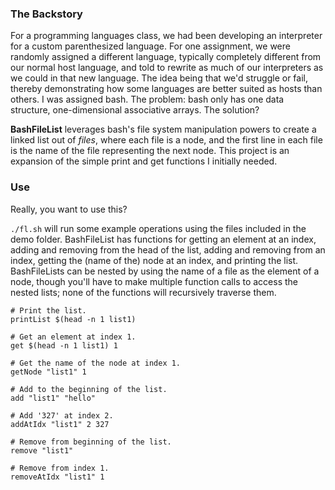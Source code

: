 ### The Backstory ###
For a programming languages class, we had been developing an interpreter for a
custom parenthesized language. For one assignment, we were randomly assigned a
different language, typically completely different from our normal host
language, and told to rewrite as much of our interpreters as we could in that
new language. The idea being that we'd struggle or fail, thereby demonstrating
how some languages are better suited as hosts than others. I was assigned bash.
The problem: bash only has one data structure, one-dimensional associative
arrays. The solution?



**BashFileList** leverages bash's file system manipulation powers to create a
linked list out of _files_, where each file is a node, and the first line in
each file is the name of the file representing the next node. This project is
an expansion of the simple print and get functions I initially needed.



### Use ###
Really, you want to use this?

`./fl.sh` will run some example operations using the files included in the demo
folder. BashFileList has functions for getting an element at an index, adding
and removing from the head of the list, adding and removing from an index, 
getting the (name of the) node at an index, and printing the list. 
BashFileLists can be nested by using the name of a file as the element of a 
node, though you'll have to make multiple function calls to access the nested 
lists; none of the functions will recursively traverse them.

```
# Print the list.
printList $(head -n 1 list1)

# Get an element at index 1.
get $(head -n 1 list1) 1

# Get the name of the node at index 1.
getNode "list1" 1

# Add to the beginning of the list.
add "list1" "hello"

# Add '327' at index 2.
addAtIdx "list1" 2 327

# Remove from beginning of the list.
remove "list1"

# Remove from index 1.
removeAtIdx "list1" 1
```
